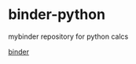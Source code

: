 # binder-python
mybinder repository for python calcs

[binder](https://mybinder.org/v2/gh/drjrkuhn/binder-python.git/HEAD)
